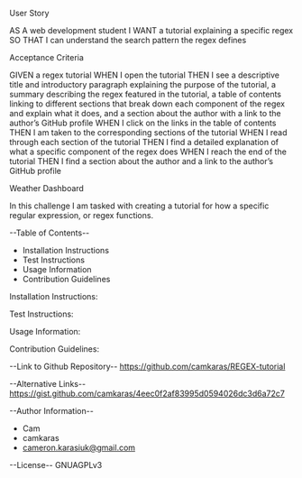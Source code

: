 User Story

AS A web development student
I WANT a tutorial explaining a specific regex
SO THAT I can understand the search pattern the regex defines

Acceptance Criteria

GIVEN a regex tutorial
WHEN I open the tutorial
THEN I see a descriptive title and introductory paragraph explaining the purpose of the tutorial, a summary describing the regex featured in the tutorial, a table of contents linking to different sections that break down each component of the regex and explain what it does, and a section about the author with a link to the author’s GitHub profile
WHEN I click on the links in the table of contents
THEN I am taken to the corresponding sections of the tutorial
WHEN I read through each section of the tutorial
THEN I find a detailed explanation of what a specific component of the regex does
WHEN I reach the end of the tutorial
THEN I find a section about the author and a link to the author’s GitHub profile

Weather Dashboard 

In this challenge I am tasked with creating a tutorial for how a specific regular expression, or regex functions.


--Table of Contents-- 
* Installation Instructions
* Test Instructions
* Usage Information
* Contribution Guidelines




Installation Instructions: 

Test Instructions: 

Usage Information: 

Contribution Guidelines: 


--Link to Github Repository--
https://github.com/camkaras/REGEX-tutorial

--Alternative Links--
https://gist.github.com/camkaras/4eec0f2af83995d0594026dc3d6a72c7




--Author Information--
* Cam
* camkaras
* cameron.karasiuk@gmail.com




--License--
GNUAGPLv3

    